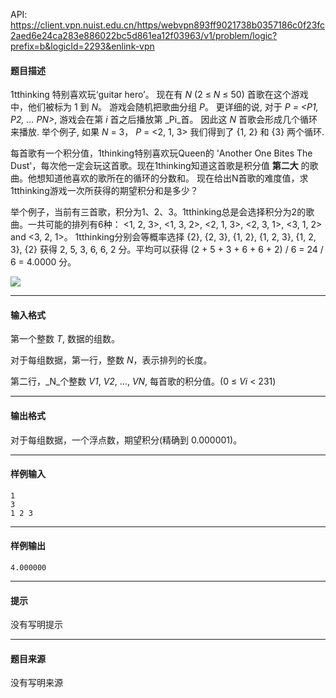 API: https://client.vpn.nuist.edu.cn/https/webvpn893ff9021738b0357186c0f23fc2aed6e24ca283e886022bc5d861ea12f03963/v1/problem/logic?prefix=b&logicId=2293&enlink-vpn

#### 题目描述

1tthinking 特别喜欢玩‘guitar hero’。 现在有 _N_ (2 ≤ _N_ ≤ 50) 首歌在这个游戏中，他们被标为 1 到 _N_。 游戏会随机把歌曲分组 _P_。 更详细的说, 对于 _P = <P1, P2, ... PN\>_, 游戏会在第 _i_ 首之后播放第 _Pi_首。 因此这 _N_ 首歌会形成几个循环来播放. 举个例子, 如果 _N_ = 3， _P_ = <2, 1, 3> 我们得到了 {1, 2} 和 {3} 两个循环.

每首歌有一个积分值，1thinking特别喜欢玩Queen的 'Another One Bites The Dust'，每次他一定会玩这首歌。现在1thinking知道这首歌是积分值 **第二大** 的歌曲。他想知道他喜欢的歌所在的循环的分数和。 现在给出N首歌的难度值，求1tthinking游戏一次所获得的期望积分和是多少？

举个例子，当前有三首歌，积分为1、2、3。1tthinking总是会选择积分为2的歌曲。一共可能的排列有6种： <1, 2, 3>, <1, 3, 2>, <2, 1, 3>, <2, 3, 1>, <3, 1, 2> and <3, 2, 1>。 1tthinking分别会等概率选择 {2}, {2, 3}, {1, 2}, {1, 2, 3}, {1, 2, 3}, {2} 获得 2, 5, 3, 6, 6, 2 分。平均可以获得 (2 + 5 + 3 + 6 + 6 + 2) / 6 = 24 / 6 = 4.0000 分。

![](http://media.openjudge.cn/images/g3203_1.jpg)

---

#### 输入格式

第一个整数 _T_, 数据的组数。

对于每组数据，第一行，整数 _N_，表示排列的长度。

第二行，_N_个整数 _V1_, _V2_, ..., _VN_, 每首歌的积分值。(0 ≤ _Vi_ < 231)

---

#### 输出格式

对于每组数据，一个浮点数，期望积分(精确到 0.000001)。

---

#### 样例输入
```
1
3
1 2 3
```

---

#### 样例输出
```
4.000000
```

---

#### 提示

没有写明提示

---

#### 题目来源

没有写明来源
